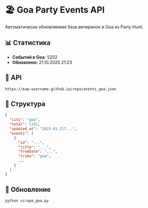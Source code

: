 # 🏖️ Goa Party Events API

Автоматически обновляемая база вечеринок в Goa из Party Hunt.

## 📊 Статистика

- **Событий в Goa:** 5202
- **Обновлено:** 21.10.2025 21:23

## 🚀 API

```
https://ваш-username.github.io/repo/events_goa.json
```

## 📖 Структура

```json
{
  "city": "goa",
  "total": 5202,
  "updated_at": "2025-01-21T...",
  "events": [
    {
      "id": "...",
      "title": "...",
      "fromDate": "...",
      "tribe": "goa",
      ...
    }
  ]
}
```

## 🔄 Обновление

```bash
python scrape_goa.py
```
